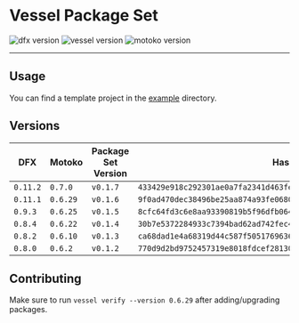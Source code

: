 # Vessel Package Set

![dfx version](https://img.shields.io/badge/dfx-v0.11.0-blue)
![vessel version](https://img.shields.io/badge/vessel-v0.6.3-blue)
![motoko version](https://img.shields.io/badge/motoko-v0.6.29-blue)

---

## Usage

You can find a template project in the [example](./example) directory.

## Versions

| DFX      | Motoko   | Package Set Version | Hash |
|----------|----------|---------------------|------|
| `0.11.2` | `0.7.0`  | `v0.1.7`            | `433429e918c292301ae0a7fa2341d463fea2d586c3f9d03209d68ca52e987aa8` |
| `0.11.1` | `0.6.29` | `v0.1.6`            | `9f0ad470dec38496be25aa874a93fe06807ce34546460eae5607a9294e8020a9` |
| `0.9.3`  | `0.6.25` | `v0.1.5`            | `8cfc64fd3c6e8aa93390819b5f96dfb064afb63817971bcc8d9aa00c312ec8ab` |
| `0.8.4`  | `0.6.22` | `v0.1.4`            | `30b7e5372284933c7394bad62ad742fec4cb09f605ce3c178d892c25a1a9722e` |
| `0.8.2`  | `0.6.10` | `v0.1.3`            | `ca68dad1e4a68319d44c587f505176963615d533b8ac98bdb534f37d1d6a5b47` |
| `0.8.0`  | `0.6.2`  | `v0.1.2`            | `770d9d2bd9752457319e8018fdcef2813073e76e0637b1f37a7f761e36e1dbc2` |

## Contributing

Make sure to run `vessel verify --version 0.6.29` after adding/upgrading packages.

